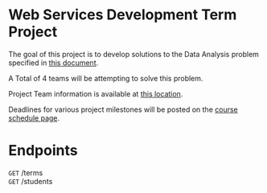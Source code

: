# Web Services Development Term Project

The goal of this project is to develop solutions to the Data Analysis problem specified in [this document](https://docs.google.com/document/d/1P3J0Xwf9KflFjOAjvjqfdWO7ZoD-Qr_P-TAfd8Sbcsc/edit#heading=h.d6upec61tp86).

A Total of 4 teams will be attempting to solve this problem.  

Project Team information is available at [this location](https://docs.google.com/spreadsheets/d/1KlALHhSs0u8uGtZSi3p62APzto7rEsPJ4RbjXQn5lRQ/edit#gid=0). 

Deadlines for various project milestones will be posted on the [course schedule page](https://www.rose-hulman.edu/class/csse/csse490WebServicesDev/201820/Schedule/Schedule.htm).

# Endpoints

`GET` /terms  
`GET` /students  